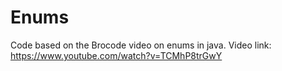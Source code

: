 # Enums
 Code based on the Brocode video on enums in java.
 Video link:
 https://www.youtube.com/watch?v=TCMhP8trGwY
